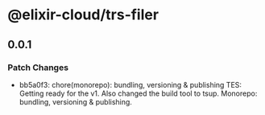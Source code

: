 # @elixir-cloud/trs-filer

## 0.0.1

### Patch Changes

- bb5a0f3: chore(monorepo): bundling, versioning & publishing
  TES: Getting ready for the v1. Also changed the build tool to tsup.
  Monorepo: bundling, versioning & publishing.

